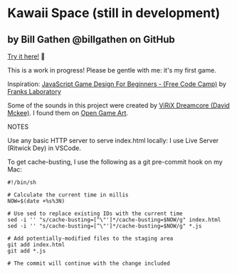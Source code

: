# Kawaii Space (still in development)
## by Bill Gathen @billgathen on GitHub

[Try it here!](https://billgathen.github.io/kawaii-space) 🚀

This is a work in progress! Please be gentle with me: it's my first game.

Inspiration: [JavaScript Game Design For Beginners - (Free Code Camp)](https://youtu.be/GFO_txvwK_c?si=aFi1dDkq4VmsbARB) by [Franks Laboratory](http://www.youtube.com/@Frankslaboratory)

Some of the sounds in this project were created by [ViRiX Dreamcore (David Mckee)](https://www.soundcloud.com/virix). I found them on [Open Game Art](https://opengameart.org).

NOTES

Use any basic HTTP server to serve index.html locally: I use Live Server (Ritwick Dey) in VSCode.

To get cache-busting, I use the following as a git pre-commit hook on my Mac:

```shell
#!/bin/sh

# Calculate the current time in millis
NOW=$(date +%s%3N)

# Use sed to replace existing IDs with the current time
sed -i '' "s/cache-busting=[^\"']*/cache-busting=$NOW/g" index.html
sed -i '' "s/cache-busting=[^\"']*/cache-busting=$NOW/g" *.js

# Add potentially-modified files to the staging area
git add index.html
git add *.js

# The commit will continue with the change included
```